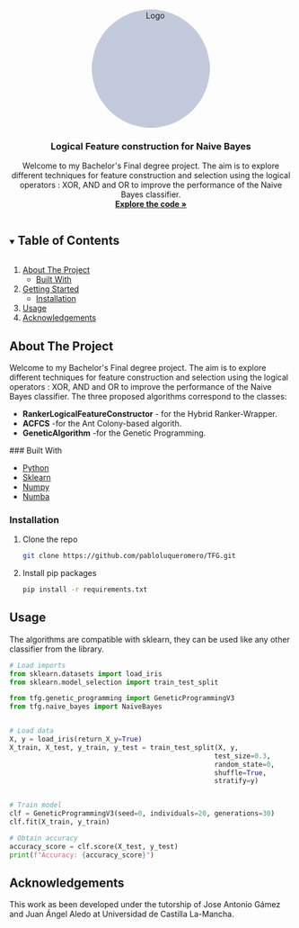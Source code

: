 <!--
*** Thanks for checking out the Best-README-Template. If you have a suggestion
*** that would make this better, please fork the repo and create a pull request
*** or simply open an issue with the tag "enhancement".
*** Thanks again! Now go create something AMAZING! :D
***
***
***
*** To avoid retyping too much info. Do a search and replace for the following:
*** github_username, repo_name, twitter_handle, email, project_title, project_description
-->



<!-- PROJECT SHIELDS -->
<!--
*** I'm using markdown "reference style" links for readability.
*** Reference links are enclosed in brackets [ ] instead of parentheses ( ).
*** See the bottom of this document for the declaration of the reference variables
*** for contributors-url, forks-url, etc. This is an optional, concise syntax you may use.
*** https://www.markdownguide.org/basic-syntax/#reference-style-links
-->



<!-- PROJECT LOGO -->
<br />
<p align="center">
  <a href="https://github.com/github_username/repo_name" >
    <!-- <img src="https://upload.wikimedia.org/wikipedia/commons/thumb/1/17/Aco_shortpath.svg/330px-Aco_shortpath.svg.png" alt="Logo" width="210"> -->
    <img src="https://upload.wikimedia.org/wikipedia/commons/thumb/9/93/Hypercubematrix_binary.svg/180px-Hypercubematrix_binary.svg.png" style="border-radius:50%;background-color:#8895b97d" alt="Logo" width="210">
  </a>

  <h3 align="center">Logical Feature construction for Naive Bayes</h3>

  <p align="center">
    Welcome to my Bachelor's Final degree project. The aim is to explore different techniques for feature construction and selection using the logical operators : XOR, AND and OR to improve the performance of the Naive Bayes classifier.
    <br />
    <a href="https://github.com/pabloluqueromero/TFG"><strong>Explore the code »</strong></a>
    <br />
  </p>
</p>



<!-- TABLE OF CONTENTS -->
<details open="open">
  <summary><h2 style="display: inline-block">Table of Contents</h2></summary>
  <ol>
    <li>
      <a href="#about-the-project">About The Project</a>
      <ul>
        <li><a href="#built-with">Built With</a></li>
      </ul>
    </li>
    <li>
      <a href="#getting-started">Getting Started</a>
      <ul>
        <li><a href="#installation">Installation</a></li>
      </ul>
    </li>
    <li><a href="#usage">Usage</a></li>
    <li><a href="#acknowledgements">Acknowledgements</a></li>
  </ol>
</details>



<!-- ABOUT THE PROJECT -->
## About The Project
Welcome to my Bachelor's Final degree project. The aim is to explore different techniques for feature construction and selection using the logical operators : XOR, AND and OR to improve the performance of the Naive Bayes classifier. The three proposed algorithms correspond to the classes: 
<ul>
<li>
<strong>RankerLogicalFeatureConstructor</strong> - for the Hybrid Ranker-Wrapper.
</li>
<li>
<strong>ACFCS</strong> -for the Ant Colony-based algorith. 
</li>
<li>
<strong>GeneticAlgorithm</strong> -for the Genetic Programming.
</li>
</ul>
### Built With

* [Python](https://www.python.org/)
* [Sklearn](https://scikit-learn.org/)
* [Numpy](https://www.numpy.org/)
* [Numba](https://numba.pydata.org/)



<!-- GETTING STARTED -->
### Installation

1. Clone the repo
   ```sh
   git clone https://github.com/pabloluqueromero/TFG.git
   ```
2. Install pip packages
   ```sh
   pip install -r requirements.txt
   ```



<!-- USAGE EXAMPLES -->
## Usage
<p>The algorithms are compatible with sklearn, they can be used like any other classifier from the library.
</p>

 ```python
# Load imports
from sklearn.datasets import load_iris
from sklearn.model_selection import train_test_split

from tfg.genetic_programming import GeneticProgrammingV3
from tfg.naive_bayes import NaiveBayes


# Load data
X, y = load_iris(return_X_y=True)
X_train, X_test, y_train, y_test = train_test_split(X, y,
                                                    test_size=0.3,
                                                    random_state=0,
                                                    shuffle=True, 
                                                    stratify=y)


# Train model
clf = GeneticProgrammingV3(seed=0, individuals=20, generations=30)
clf.fit(X_train, y_train)

# Obtain accuracy
accuracy_score = clf.score(X_test, y_test)
print(f"Accuracy: {accuracy_score}")
```

<!--
Use this space to show useful examples of how a project can be used. Additional screenshots, code examples and demos work well in this space. You may also link to more resources.
-->
<!--_For more examples, please refer to the [Documentation](https://example.com)_ -->

<!-- LICENSE
## License

Distributed under the MIT License. See `LICENSE` for more information.
-->

<!-- ACKNOWLEDGEMENTS -->
## Acknowledgements
This work as been developed under the tutorship of Jose Antonio Gámez and Juan Ángel Aledo at Universidad de Castilla La-Mancha.






<!-- MARKDOWN LINKS & IMAGES -->
<!-- https://www.markdownguide.org/basic-syntax/#reference-style-links -->
<!-- [contributors-shield]: https://img.shields.io/github/contributors/github_username/repo.svg?style=for-the-badge
[contributors-url]: https://github.com/github_username/repo/graphs/contributors
[forks-shield]: https://img.shields.io/github/forks/github_username/repo.svg?style=for-the-badge
[forks-url]: https://github.com/github_username/repo/network/members
[stars-shield]: https://img.shields.io/github/stars/github_username/repo.svg?style=for-the-badge
[stars-url]: https://github.com/github_username/repo/stargazers
[issues-shield]: https://img.shields.io/github/issues/github_username/repo.svg?style=for-the-badge
[issues-url]: https://github.com/github_username/repo/issues
[license-shield]: https://img.shields.io/github/license/github_username/repo.svg?style=for-the-badge
[license-url]: https://github.com/github_username/repo/blob/master/LICENSE.txt
[linkedin-shield]: https://img.shields.io/badge/-LinkedIn-black.svg?style=for-the-badge&logo=linkedin&colorB=555
[linkedin-url]: https://linkedin.com/in/github_username -->
